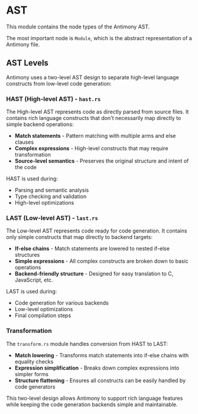 # AST

This module contains the node types of the Antimony AST.

The most important node is `Module`, which is the abstract representation of a Antimony file.

## AST Levels

Antimony uses a two-level AST design to separate high-level language constructs from low-level code generation:

### HAST (High-level AST) - `hast.rs`

The High-level AST represents code as directly parsed from source files. It contains rich language constructs that don't necessarily map directly to simple backend operations:

- **Match statements** - Pattern matching with multiple arms and else clauses
- **Complex expressions** - High-level constructs that may require transformation
- **Source-level semantics** - Preserves the original structure and intent of the code

HAST is used during:
- Parsing and semantic analysis
- Type checking and validation
- High-level optimizations

### LAST (Low-level AST) - `last.rs`

The Low-level AST represents code ready for code generation. It contains only simple constructs that map directly to backend targets:

- **If-else chains** - Match statements are lowered to nested if-else structures
- **Simple expressions** - All complex constructs are broken down to basic operations
- **Backend-friendly structure** - Designed for easy translation to C, JavaScript, etc.

LAST is used during:
- Code generation for various backends
- Low-level optimizations
- Final compilation steps

### Transformation

The `transform.rs` module handles conversion from HAST to LAST:

- **Match lowering** - Transforms match statements into if-else chains with equality checks
- **Expression simplification** - Breaks down complex expressions into simpler forms
- **Structure flattening** - Ensures all constructs can be easily handled by code generators

This two-level design allows Antimony to support rich language features while keeping the code generation backends simple and maintainable.
